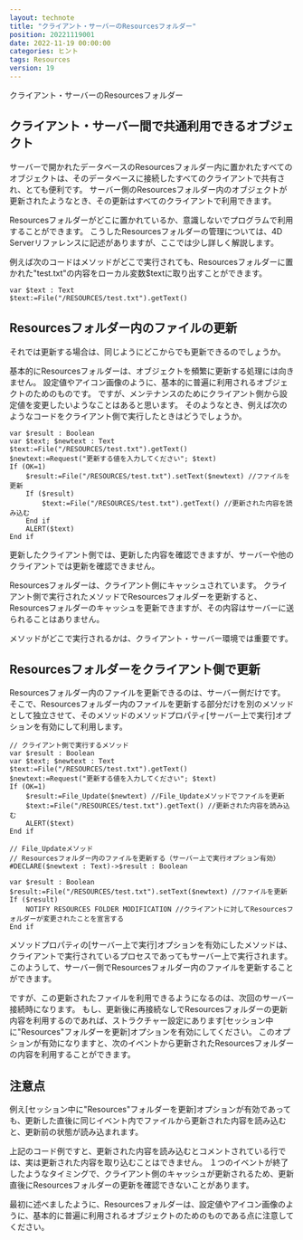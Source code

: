 ```yaml
---
layout: technote
title: "クライアント・サーバーのResourcesフォルダー"
position: 20221119001
date: 2022-11-19 00:00:00
categories: ヒント
tags: Resources
version: 19
---
```


クライアント・サーバーのResourcesフォルダー

<!--more-->


## クライアント・サーバー間で共通利用できるオブジェクト

サーバーで開かれたデータベースのResourcesフォルダー内に置かれたすべてのオブジェクトは、そのデータベースに接続したすべてのクライアントで共有され、とても便利です。
サーバー側のResourcesフォルダー内のオブジェクトが更新されたようなとき、その更新はすべてのクライアントで利用できます。

Resourcesフォルダーがどこに置かれているか、意識しないでプログラムで利用することができます。
こうしたResourcesフォルダーの管理については、4D Serverリファレンスに記述がありますが、ここでは少し詳しく解説します。

例えば次のコードはメソッドがどこで実行されても、Resourcesフォルダーに置かれた"test.txt"の内容をローカル変数$textに取り出すことができます。

```4d
var $text : Text
$text:=File("/RESOURCES/test.txt").getText()
```

## Resourcesフォルダー内のファイルの更新

それでは更新する場合は、同じようにどこからでも更新できるのでしょうか。

基本的にResourcesフォルダーは、オブジェクトを頻繁に更新する処理には向きません。
設定値やアイコン画像のように、基本的に普遍に利用されるオブジェクトのためのものです。
ですが、メンテナンスのためにクライアント側から設定値を変更したいようなことはあると思います。
そのようなとき、例えば次のようなコードをクライアント側で実行したときはどうでしょうか。

```4d
var $result : Boolean
var $text; $newtext : Text
$text:=File("/RESOURCES/test.txt").getText()
$newtext:=Request("更新する値を入力してください"; $text)
If (OK=1)
	$result:=File("/RESOURCES/test.txt").setText($newtext) //ファイルを更新
	If ($result)
		$text:=File("/RESOURCES/test.txt").getText() //更新された内容を読み込む
	End if 
	ALERT($text)
End if 
```

更新したクライアント側では、更新した内容を確認できますが、サーバーや他のクライアントでは更新を確認できません。

Resourcesフォルダーは、クライアント側にキャッシュされています。
クライアント側で実行されたメソッドでResourcesフォルダーを更新すると、Resourcesフォルダーのキャッシュを更新できますが、その内容はサーバーに送られることはありません。

メソッドがどこで実行されるかは、クライアント・サーバー環境では重要です。

## Resourcesフォルダーをクライアント側で更新

Resourcesフォルダー内のファイルを更新できるのは、サーバー側だけです。
そこで、Resourcesフォルダー内のファイルを更新する部分だけを別のメソッドとして独立させて、そのメソッドのメソッドプロパティ[サーバー上で実行]オプションを有効にして利用します。

```4d
// クライアント側で実行するメソッド
var $result : Boolean
var $text; $newtext : Text
$text:=File("/RESOURCES/test.txt").getText()
$newtext:=Request("更新する値を入力してください"; $text)
If (OK=1)
	$result:=File_Update($newtext) //File_Updateメソッドでファイルを更新
	$text:=File("/RESOURCES/test.txt").getText() //更新された内容を読み込む
	ALERT($text)
End if 
```

```4d
// File_Updateメソッド
// Resourcesフォルダー内のファイルを更新する（サーバー上で実行オプション有効）
#DECLARE($newtext : Text)->$result : Boolean

var $result : Boolean
$result:=File("/RESOURCES/test.txt").setText($newtext) //ファイルを更新
If ($result)
	NOTIFY RESOURCES FOLDER MODIFICATION //クライアントに対してResourcesフォルダーが変更されたことを宣言する
End if 
```

メソッドプロパティの[サーバー上で実行]オプションを有効にしたメソッドは、クライアントで実行されているプロセスであってもサーバー上で実行されます。
このようして、サーバー側でResourcesフォルダー内のファイルを更新することができます。

ですが、この更新されたファイルを利用できるようになるのは、次回のサーバー接続時になります。
もし、更新後に再接続なしでResourcesフォルダーの更新内容を利用するのであれば、ストラクチャー設定にあります[セッション中に"Resources"フォルダーを更新]オプションを有効にしてください。
このオプションが有効になりますと、次のイベントから更新されたResourcesフォルダーの内容を利用することができます。

## 注意点

例え[セッション中に"Resources"フォルダーを更新]オプションが有効であっても、更新した直後に同じイベント内でファイルから更新された内容を読み込むと、更新前の状態が読み込まれます。

上記のコード例ですと、更新された内容を読み込むとコメントされている行では、実は更新された内容を取り込むことはできません。
１つのイベントが終了したようなタイミングで、クライアント側のキャッシュが更新されるため、更新直後にResourcesフォルダーの更新を確認できないことがあります。

最初に述べましたように、Resourcesフォルダーは、設定値やアイコン画像のように、基本的に普遍に利用されるオブジェクトのためのものである点に注意してください。
